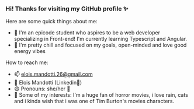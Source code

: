 ### Hi! Thanks for visiting my GitHub profile ✨

Here are some quick things about me:

- 🌱 I'm an epicode student who aspires to be a web developer specializing in Front-end! I'm currently learning Typescript and Angular.
- 🧿 I'm pretty chill and focused on my goals, open-minded and love good energy vibes 

How to reach me:
- 📫 elois.mandotti.26@gmail.com
- 🎈 Elois Mandotti (Linkedin🤫)
- 😄 Pronouns: she/her 🌈
- 🍄 Some of my interests: I'm a huge fan of horror movies, i love rain, cats and i kinda wish that i was one of Tim Burton's movies characters.

